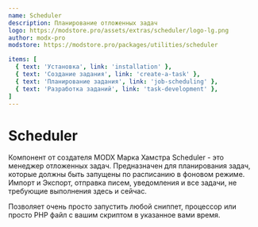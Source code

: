 ```yaml
---
name: Scheduler
description: Планирование отложенных задач
logo: https://modstore.pro/assets/extras/scheduler/logo-lg.png
author: modx-pro
modstore: https://modstore.pro/packages/utilities/scheduler

items: [
  { text: 'Установка', link: 'installation' },
  { text: 'Создание задания', link: 'create-a-task' },
  { text: 'Планирование задания', link: 'job-scheduling' },
  { text: 'Разработка заданий', link: 'task-development' },
]
---
```

# Scheduler

Компонент от создателя MODX Марка Хамстра Scheduler - это менеджер отложенных задач.
Предназначен для планирования задач, которые должны быть запущены по расписанию в фоновом режиме.
Импорт и Экспорт, отправка писем, уведомления и все задачи, не требующие выполнения здесь и сейчас.

Позволяет очень просто запустить любой сниппет, процессор или просто PHP файл с вашим скриптом в указанное вами время.
